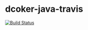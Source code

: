 # dcoker-java-travis

[![Build Status](https://travis-ci.org/viniciussf/dcoker-java-travis.svg?branch=master)](https://travis-ci.org/viniciussf/dcoker-java-travis)
